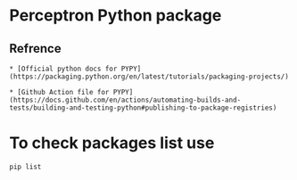 # **Perceptron Python package**


## Refrence
```
* [Official python docs for PYPY] (https://packaging.python.org/en/latest/tutorials/packaging-projects/)

* [Github Action file for PYPY] (https://docs.github.com/en/actions/automating-builds-and-tests/building-and-testing-python#publishing-to-package-registries)
```
# To check packages list use
```
pip list
```
